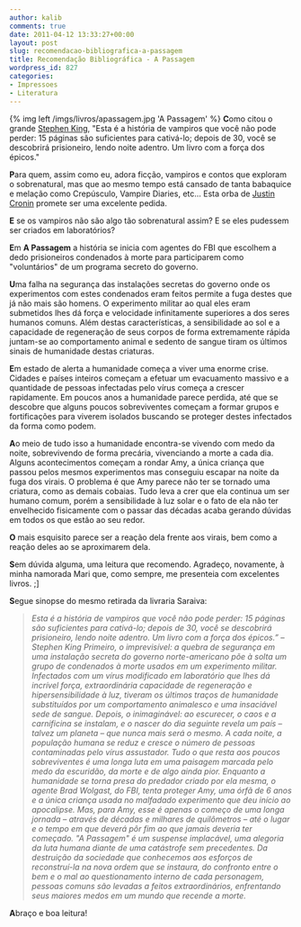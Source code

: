 ```yaml
---
author: kalib
comments: true
date: 2011-04-12 13:33:27+00:00
layout: post
slug: recomendacao-bibliografica-a-passagem
title: Recomendação Bibliográfica - A Passagem
wordpress_id: 827
categories:
- Impressoes
- Literatura
---
```

{% img left /imgs/livros/apassagem.jpg 'A Passagem' %}
**C**omo citou o grande [Stephen King](https://pt.wikipedia.org/wiki/Stephen_King), "Esta é a história de vampiros que você não pode perder: 15 páginas são suficientes para cativá-lo; depois de 30, você se descobrirá prisioneiro, lendo noite adentro. Um livro com a força dos épicos."

**P**ara quem, assim como eu, adora ficção, vampiros e contos que exploram o sobrenatural, mas que ao mesmo tempo está cansado de tanta babaquice e melação como Crepúsculo, Vampire Diaries, etc... Esta orba de [Justin Cronin](https://en.wikipedia.org/wiki/Justin_Cronin) promete ser uma excelente pedida.

**E** se os vampiros não são algo tão sobrenatural assim? E se eles pudessem ser criados em laboratórios?

**E**m **A Passagem** a história se inicia com agentes do FBI que escolhem a dedo prisioneiros condenados à morte para participarem como "voluntários" de um programa secreto do governo.

**U**ma falha na segurança das instalações secretas do governo onde os experimentos com estes condenados eram feitos permite a fuga destes que já não mais são homens. O experimento militar ao qual eles eram submetidos lhes dá força e velocidade infinitamente superiores a dos seres humanos comuns. Além destas características, a sensibilidade ao sol e a capacidade de regeneração de seus corpos de forma extremamente rápida juntam-se ao comportamento animal e sedento de sangue tiram os últimos sinais de humanidade destas criaturas.

**E**m estado de alerta a humanidade começa a viver uma enorme crise. Cidades e países inteiros começam a efetuar um evacuamento massivo e a quantidade de pessoas infectadas pelo vírus começa a crescer rapidamente. Em poucos anos a humanidade parece perdida, até que se descobre que alguns poucos sobreviventes começam a formar grupos e fortificações para viverem isolados buscando se proteger destes infectados da forma como podem.

**A**o meio de tudo isso a humanidade encontra-se vivendo com medo da noite, sobrevivendo de forma precária, vivenciando a morte a cada dia. Alguns acontecimentos começam a rondar Amy, a única criança que passou pelos mesmos experimentos mas conseguiu escapar na noite da fuga dos virais. O problema é que Amy parece não ter se tornado uma criatura, como as demais cobaias. Tudo leva a crer que ela continua um ser humano comum, porém a sensibilidade à luz solar e o fato de ela não ter envelhecido fisicamente com o passar das décadas acaba gerando dúvidas em todos os que estão ao seu redor.

**O** mais esquisito parece ser a reação dela frente aos virais, bem como a reação deles ao se aproximarem dela.

**S**em dúvida alguma, uma leitura que recomendo. Agradeço, novamente, à minha namorada Mari que, como sempre, me presenteia com excelentes livros. ;]

**S**egue sinopse do mesmo retirada da livraria Saraiva:


> _Esta é a história de vampiros que você não pode perder: 15 páginas são suficientes para cativá-lo; depois de 30, você se descobrirá prisioneiro, lendo noite adentro. Um livro com a força dos épicos.” – Stephen King_
_Primeiro, o imprevisível: a quebra de segurança em uma instalação secreta do governo norte-americano põe à solta um grupo de condenados à morte usados em um experimento militar. Infectados com um vírus modificado em laboratório que lhes dá incrível força, extraordinária capacidade de regeneração e hipersensibilidade à luz, tiveram os últimos traços de humanidade substituídos por um comportamento animalesco e uma insaciável sede de sangue. Depois, o inimaginável: ao escurecer, o caos e a carnificina se instalam, e o nascer do dia seguinte revela um país – talvez um planeta – que nunca mais será o mesmo. A cada noite, a população humana se reduz e cresce o número de pessoas contaminadas pelo vírus assustador. Tudo o que resta aos poucos sobreviventes é uma longa luta em uma paisagem marcada pelo medo da escuridão, da morte e de algo ainda pior. Enquanto a humanidade se torna presa do predador criado por ela mesma, o agente Brad Wolgast, do FBI, tenta proteger Amy, uma órfã de 6 anos e a única criança usada no malfadado experimento que deu início ao apocalipse. Mas, para Amy, esse é apenas o começo de uma longa jornada – através de décadas e milhares de quilômetros – até o lugar e o tempo em que deverá pôr fim ao que jamais deveria ter começado._
_"A Passagem" é um suspense implacável, uma alegoria da luta humana diante de uma catástrofe sem precedentes. Da destruição da sociedade que conhecemos aos esforços de reconstruí-la na nova ordem que se instaura, do confronto entre o bem e o mal ao questionamento interno de cada personagem, pessoas comuns são levadas a feitos extraordinários, enfrentando seus maiores medos em um mundo que recende a morte._


**A**braço e boa leitura!